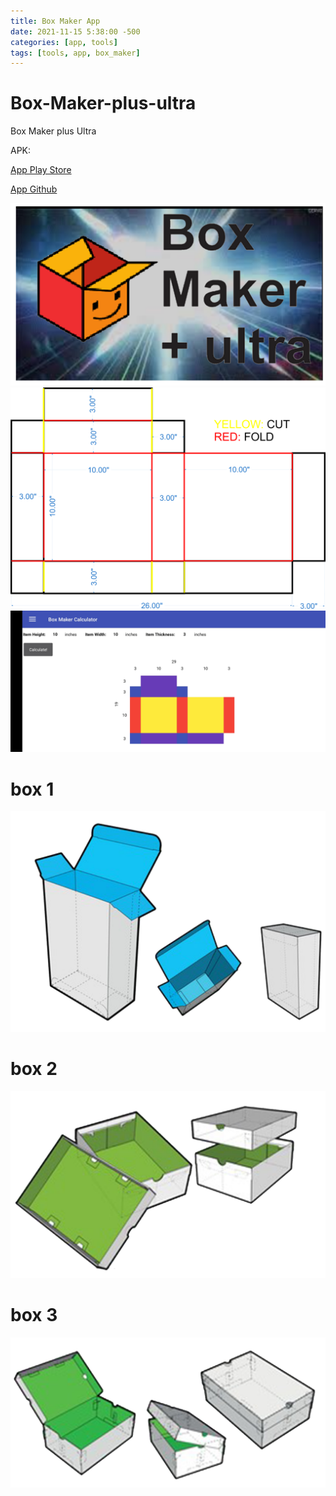 ```yaml
---
title: Box Maker App
date: 2021-11-15 5:38:00 -500
categories: [app, tools]
tags: [tools, app, box_maker]
---
```


# Box-Maker-plus-ultra
Box Maker plus Ultra

APK: 

<a href="https://play.google.com/store/apps/details?id=com.box.maker&hl=en">App Play Store</a>

<a href="https://github.com/engrpanda/Box-Maker-plus-ultra/releases">App Github</a>


<img src="https://github.com/engrpanda/Box-Maker-plus-ultra/raw/main/pics/backgroud.png">

<img src="https://github.com/engrpanda/Box-Maker-plus-ultra/raw/main/pics/boxlayout.jpg">

<img src="https://github.com/engrpanda/Box-Maker-plus-ultra/raw/main/pics/sc.jpg">

# box 1

<img src="https://github.com/engrpanda/Box-Maker-plus-ultra/raw/main/pics/box1.png">

# box 2

<img src="https://github.com/engrpanda/Box-Maker-plus-ultra/raw/main/pics/box2.png">

# box 3

<img src="https://github.com/engrpanda/Box-Maker-plus-ultra/raw/main/pics/box3.png">





